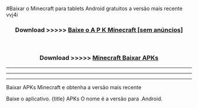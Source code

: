 #Baixar o Minecraft  para tablets Android gratuitos a versão mais recente vvj4i


<div align="center">
<h3>Download >>>>> <a href="https://pt-web.web.app/?pt= Minecraft">Baixe o A P K Minecraft [sem anúncios]</a></h3><br>

<h3>Download >>>>> <a href="https://pt-web.web.app/?pt= Minecraft">Minecraft Baixar APKs</a></h3>
</div>

----------------------------------------------------------

----------------------------------------------------------

----------------------------------------------------------

Baixar APKs Minecraft e obtenha a versão mais recente

Baixe o aplicativo. {title} APKs O nome é a versão para .Android.


